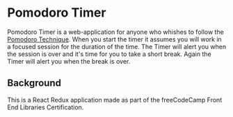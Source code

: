 # Pomodoro Timer
Pomodoro Timer is a web-application for anyone who whishes to follow the [Pomodoro Technique](https://en.wikipedia.org/wiki/Pomodoro_Technique). When you start the timer it assumes you will work in a focused session for the duration of the time. The Timer will alert you when the session is over and it's time for you to take a short break. Again the Timer will alert you when the break is over.


## Background
This is a React Redux application made as part of the freeCodeCamp Front End Libraries Certification.